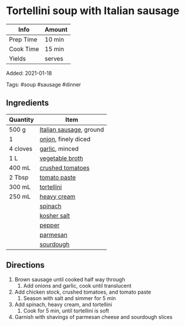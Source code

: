 # Tortellini soup with Italian sausage

| Info      | Amount |
| --------- | ------ |
| Prep Time | 10 min |
| Cook Time | 15 min |
| Yields    | serves |

Added: 2021-01-18

Tags: #soup #sausage #dinner

## Ingredients

| Quantity | Item                                                    |
| -------- | ------------------------------------------------------- |
| 500 g    | [Italian sausage](../_ingredients/sausage.md), ground   |
| 1        | [onion](../_ingredients/onion.md), finely diced         |
| 4 cloves | [garlic](../_ingredients/garlic.md), minced             |
| 1 L      | [vegetable broth](../_ingredients/vegetable%20broth.md) |
| 400 mL   | [crushed tomatoes](../_ingredients/crushed%20tomato.md) |
| 2 Tbsp   | [tomato paste](../_ingredients/tomato%20paste.md)       |
| 300 mL   | [tortellini](../_ingredients/tortellini.md)             |
| 250 mL   | [heavy cream](../_ingredients/heavy%20cream.md)         |
|          | [spinach](../_ingredients/spinach.md)                   |
|          | [kosher salt](../_ingredients/kosher%20salt.md)         |
|          | [pepper](../_ingredients/pepper.md)                     |
|          | [parmesan](../_ingredients/parmesan.md)                 |
|          | [sourdough](../_ingredients/sourdough.md)               |

## Directions

1. Brown sausage until cooked half way through
   1. Add onions and garlic, cook until translucent
2. Add chicken stock, crushed tomatoes, and tomato paste
   1. Season with salt and simmer for 5 min
3. Add spinach, heavy cream, and tortellini
   1. Cook for 5 min, until tortellini is soft
4. Garnish with shavings of parmesan cheese and sourdough slices
